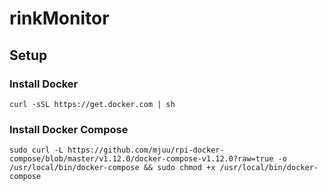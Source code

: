 # rinkMonitor

## Setup

### Install Docker

`curl -sSL https://get.docker.com | sh`

### Install Docker Compose

`sudo curl -L https://github.com/mjuu/rpi-docker-compose/blob/master/v1.12.0/docker-compose-v1.12.0?raw=true -o /usr/local/bin/docker-compose && sudo chmod +x /usr/local/bin/docker-compose`